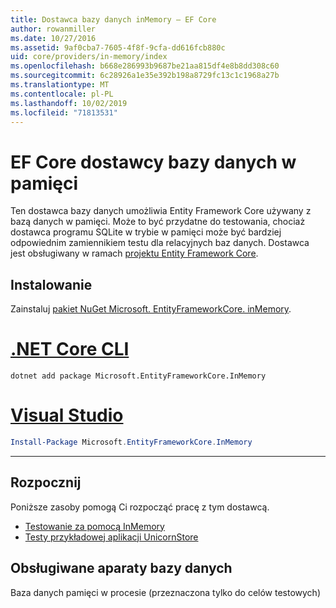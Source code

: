 ```yaml
---
title: Dostawca bazy danych inMemory — EF Core
author: rowanmiller
ms.date: 10/27/2016
ms.assetid: 9af0cba7-7605-4f8f-9cfa-dd616fcb880c
uid: core/providers/in-memory/index
ms.openlocfilehash: b668e286993b9687be21aa815df4e8b8dd308c60
ms.sourcegitcommit: 6c28926a1e35e392b198a8729fc13c1c1968a27b
ms.translationtype: MT
ms.contentlocale: pl-PL
ms.lasthandoff: 10/02/2019
ms.locfileid: "71813531"
---
```

# <a name="ef-core-in-memory-database-provider"></a>EF Core dostawcy bazy danych w pamięci

Ten dostawca bazy danych umożliwia Entity Framework Core używany z bazą danych w pamięci. Może to być przydatne do testowania, chociaż dostawca programu SQLite w trybie w pamięci może być bardziej odpowiednim zamiennikiem testu dla relacyjnych baz danych. Dostawca jest obsługiwany w ramach [projektu Entity Framework Core](https://github.com/aspnet/EntityFrameworkCore).

## <a name="install"></a>Instalowanie

Zainstaluj [pakiet NuGet Microsoft. EntityFrameworkCore. inMemory](https://www.nuget.org/packages/Microsoft.EntityFrameworkCore.InMemory/).

# <a name="net-core-clitabdotnet-core-cli"></a>[.NET Core CLI](#tab/dotnet-core-cli)

``` console
dotnet add package Microsoft.EntityFrameworkCore.InMemory
```

# <a name="visual-studiotabvs"></a>[Visual Studio](#tab/vs)

``` powershell
Install-Package Microsoft.EntityFrameworkCore.InMemory
```

***

## <a name="get-started"></a>Rozpocznij

Poniższe zasoby pomogą Ci rozpocząć pracę z tym dostawcą.

* [Testowanie za pomocą InMemory](../../miscellaneous/testing/in-memory.md)
* [Testy przykładowej aplikacji UnicornStore](https://github.com/rowanmiller/UnicornStore/blob/master/UnicornStore/src/UnicornStore.Tests/Controllers/ShippingControllerTests.cs)

## <a name="supported-database-engines"></a>Obsługiwane aparaty bazy danych

Baza danych pamięci w procesie (przeznaczona tylko do celów testowych)
